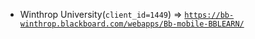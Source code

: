  - Winthrop University(`client_id=1449`) => [`https://bb-winthrop.blackboard.com/webapps/Bb-mobile-BBLEARN/`](https://bb-winthrop.blackboard.com/webapps/Bb-mobile-BBLEARN/)
